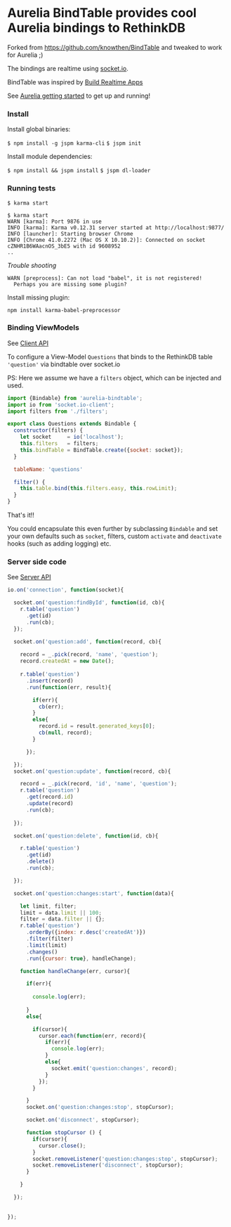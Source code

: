 # Aurelia BindTable provides cool Aurelia bindings to RethinkDB

Forked from https://github.com/knowthen/BindTable and tweaked to work for Aurelia ;)

The bindings are realtime using [socket.io](https://github.com/Automattic/socket.io). 

BindTable was inspired by [Build Realtime Apps](http://knowthen.com/episode-10-building-realtime-applications-just-got-easy/)

See [Aurelia getting started](https://gist.github.com/kristianmandrup/e1099f54bbb7f6968af7) to get up and running!

### Install

Install global binaries:

`$ npm install -g jspm karma-cli`
`$ jspm init` 

Install module dependencies:

`$ npm install && jspm install`
`$ jspm dl-loader`

### Running tests

`$ karma start`

```
$ karma start
WARN [karma]: Port 9876 in use
INFO [karma]: Karma v0.12.31 server started at http://localhost:9877/
INFO [launcher]: Starting browser Chrome
INFO [Chrome 41.0.2272 (Mac OS X 10.10.2)]: Connected on socket cZNHR1B6WAacnOS_3bE5 with id 9608952
..
```

*Trouble shooting*

```
WARN [preprocess]: Can not load "babel", it is not registered!
  Perhaps you are missing some plugin?
```

Install missing plugin:

`npm install karma-babel-preprocessor`


### Binding ViewModels

See [Client API](http://socket.io/docs/client-api/)

To configure a View-Model `Questions` that binds to the RethinkDB table `'question'` via bindtable over socket.io

PS: Here we assume we have a `filters` object, which can be injected and used.

```javascript
import {Bindable} from 'aurelia-bindtable';
import io from 'socket.io-client';
import filters from './filters';

export class Questions extends Bindable {
  constructor(filters) {  
    let socket     = io('localhost');
    this.filters   = filters;
    this.bindTable = BindTable.create({socket: socket});
  }

  tableName: 'questions'

  filter() {
    this.table.bind(this.filters.easy, this.rowLimit);
  }
}
```

That's it!!

You could encapsulate this even further by subclassing `Bindable` and set your own defaults such as `socket`, filters, custom `activate` and `deactivate` hooks (such as adding logging) etc.

### Server side code

See [Server API](http://socket.io/docs/server-api)

```javascript
io.on('connection', function(socket){

  socket.on('question:findById', function(id, cb){
    r.table('question')
      .get(id)
      .run(cb);
  });

  socket.on('question:add', function(record, cb){
    
    record = _.pick(record, 'name', 'question');
    record.createdAt = new Date();
    
    r.table('question')
      .insert(record)
      .run(function(err, result){

        if(err){
          cb(err);
        }
        else{
          record.id = result.generated_keys[0];
          cb(null, record);
        }

      });

  });
  socket.on('question:update', function(record, cb){

    record = _.pick(record, 'id', 'name', 'question');
    r.table('question')
      .get(record.id)
      .update(record)
      .run(cb);
    
  });

  socket.on('question:delete', function(id, cb){

    r.table('question')
      .get(id)
      .delete()
      .run(cb);

  });

  socket.on('question:changes:start', function(data){

    let limit, filter;
    limit = data.limit || 100; 
    filter = data.filter || {};
    r.table('question')
      .orderBy({index: r.desc('createdAt')})
      .filter(filter)
      .limit(limit)
      .changes()
      .run({cursor: true}, handleChange);

    function handleChange(err, cursor){

      if(err){
        
        console.log(err); 
      
      }
      else{

        if(cursor){
          cursor.each(function(err, record){
            if(err){
              console.log(err);
            }
            else{
              socket.emit('question:changes', record);
            }
          });
        }

      }
      socket.on('question:changes:stop', stopCursor);

      socket.on('disconnect', stopCursor);

      function stopCursor () {
        if(cursor){
          cursor.close();
        }
        socket.removeListener('question:changes:stop', stopCursor);
        socket.removeListener('disconnect', stopCursor);
      }

    }

  });
  
  
});


```